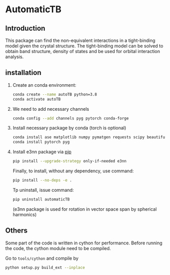 # AutomaticTB

## Introduction

This package can find the non-equivalent interactions in a tight-binding model given the crystal structure. The tight-binding model can be solved to obtain band structure, density of states and be used for orbital interaction analysis.

## installation

1. Create an conda environment:
   
   ```bash
   conda create --name autoTB python=3.8
   conda activate autoTB
   ```

2. We need to add necessary channels
   
   ```bash
   conda config --add channels pyg pytorch conda-forge
   ```

3. Install necessary package by conda (torch is optional)
   
   ```bash
   conda install ase matplotlib numpy pymatgen requests scipy beautifulsoup4 spglib prettytable jupyter
   conda install pytorch pyg
   ```

4. Install e3nn package via [pip](https://docs.conda.io/projects/conda/en/latest/user-guide/tasks/manage-environments.html#using-pip-in-an-environment)
   
   ```bash
   pip install --upgrade-strategy only-if-needed e3nn
   ```
   
   Finally, to install, without any dependency, use command: 
   
   ```bash
   pip install --no-deps -e .
   ```
   
   Tp uninstall, issue command:
   
   ```bash
   pip uninstall automaticTB
   ```

   (e3nn package is used for rotation in vector space span by spherical harmonics)

## Others

Some part of the code is written in cython for performance. Before running the code, the cython module need to be compiled.

Go to `tools/cython` and compile by

```bash
python setup.py build_ext --inplace
```

